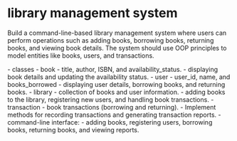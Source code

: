 <h1>library management system</h1>
<p>
Build a command-line-based library management system where users can perform operations such as 
adding books, borrowing books, returning books, and viewing book details. 
The system should use OOP principles to model entities like books, users, and transactions.
</p>
- classes
    - book
        - title, author, ISBN, and availability_status.
        - displaying book details and updating the availability status.
    - user
        - user_id, name, and books_borrowed
        - displaying user details, borrowing books, and returning books.
    - library
        - collection of books and user information.
        - adding books to the library, registering new users, and handling book transactions.
    - transaction
        - book transactions (borrowing and returning).
        - Implement methods for recording transactions and generating transaction reports.
    - command-line interface:
        - adding books, registering users, borrowing books, returning books, and viewing reports.


